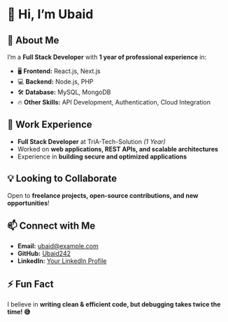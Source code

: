# 👋 Hi, I’m Ubaid  

## 🚀 About Me  
I’m a **Full Stack Developer** with **1 year of professional experience** in:  
- 🖥 **Frontend:** React.js, Next.js  
- 💻 **Backend:** Node.js, PHP  
- 🛠 **Database:** MySQL, MongoDB  
- 🔥 **Other Skills:** API Development, Authentication, Cloud Integration  

## 💼 Work Experience  
- **Full Stack Developer** at TriA-Tech-Solution *(1 Year)*  
- Worked on **web applications, REST APIs, and scalable architectures**  
- Experience in **building secure and optimized applications**  

## 💡 Looking to Collaborate  
Open to **freelance projects, open-source contributions, and new opportunities**!  

## 📫 Connect with Me  
- **Email:** ubaid@example.com  
- **GitHub:** [Ubaid242](https://github.com/Ubaid242)  
- **LinkedIn:** [Your LinkedIn Profile](https://linkedin.com/in/yourprofile)  

## ⚡ Fun Fact  
I believe in **writing clean & efficient code, but debugging takes twice the time! 😅**  
